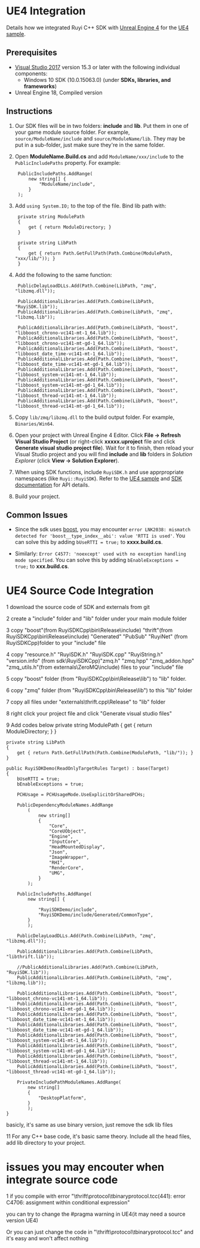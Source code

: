 # UE4 Integration

Details how we integrated Ruyi C++ SDK with [Unreal Engine 4](https://www.unrealengine.com/en-US/) for the [UE4 sample](https://bitbucket.org/playruyi/unreal_demo).

## Prerequisites

- [Visual Studio 2017](https://www.visualstudio.com/vs/community/) version 15.3 or later with the following individual components:
    - Windows 10 SDK (10.0.15063.0) (under __SDKs, libraries, and frameworks__)
- Unreal Engine 18, Compiled version

## Instructions

1. Our SDK files will be in two folders: __include__ and __lib__.  Put them in one of your game module source folder.  For example, `source/ModuleName/include` and `source/ModuleName/lib`.  They may be put in a sub-folder, just make sure they're in the same folder.
1. Open __ModuleName.Build.cs__ and add `ModuleName/xxx/include` to the `PublicIncludePaths` property.  For example:

        PublicIncludePaths.AddRange(
            new string[] {
                "ModuleName/include",
            }
        );

1. Add `using System.IO;` to the top of the file.  Bind lib path with:

        private string ModulePath
        {
            get { return ModuleDirectory; }
        }

        private string LibPath
        {
            get { return Path.GetFullPath(Path.Combine(ModulePath, "xxx/lib/")); }
        }

1. Add the following to the same function:

        PublicDelayLoadDLLs.Add(Path.Combine(LibPath, "zmq", "libzmq.dll"));

        PublicAdditionalLibraries.Add(Path.Combine(LibPath, "RuyiSDK.lib"));
        PublicAdditionalLibraries.Add(Path.Combine(LibPath, "zmq", "libzmq.lib"));

        PublicAdditionalLibraries.Add(Path.Combine(LibPath, "boost", "libboost_chrono-vc141-mt-1_64.lib"));
        PublicAdditionalLibraries.Add(Path.Combine(LibPath, "boost", "libboost_chrono-vc141-mt-gd-1_64.lib"));
        PublicAdditionalLibraries.Add(Path.Combine(LibPath, "boost", "libboost_date_time-vc141-mt-1_64.lib"));
        PublicAdditionalLibraries.Add(Path.Combine(LibPath, "boost", "libboost_date_time-vc141-mt-gd-1_64.lib"));
        PublicAdditionalLibraries.Add(Path.Combine(LibPath, "boost", "libboost_system-vc141-mt-1_64.lib"));
        PublicAdditionalLibraries.Add(Path.Combine(LibPath, "boost", "libboost_system-vc141-mt-gd-1_64.lib"));
        PublicAdditionalLibraries.Add(Path.Combine(LibPath, "boost", "libboost_thread-vc141-mt-1_64.lib"));
        PublicAdditionalLibraries.Add(Path.Combine(LibPath, "boost", "libboost_thread-vc141-mt-gd-1_64.lib"));

1. Copy `lib/zmq/libzmq.dll` to the build output folder.  For example, `Binaries/Win64`.
1. Open your project with Unreal Engine 4 Editor.  Click __File -> Refresh Visual Studio Project__ (or right-click __xxxxx.uproject__ file and click __Generate visual studio project file__).  Wait for it to finish, then reload your Visual Studio project and you will find __include__ and __lib__ folders in _Solution Explorer_ (click __View -> Solution Explorer__).
1. When using SDK functions, include `RuyiSDK.h` and use apprpropriate namespaces (like `Ruyi::RuyiSDK`).  Refer to the [UE4 sample](https://bitbucket.org/playruyi/unreal_demo) and [SDK documentation](http://dev.playruyi.com/api) for API details.
1. Build your project.

## Common Issues

- Since the sdk uses [boost](http://www.boost.org/), you may encounter `error LNK2038: mismatch detected for 'boost__type_index__abi': value 'RTTI is used'`.  You can solve this by adding `bUseRTTI = true;` to __xxxx.build.cs__.

- Similarly: `Error C4577: 'noexcept' used with no exception handling mode specified`.  You can solve this by adding `bEnableExceptions = true;` to __xxx.build.cs__.

# UE4 Source Code Integration

1 download the source code of SDK and externals from git

2 create a "include" folder and "lib" folder under your main module folder

3 copy "boost"(from RuyiSDKCpp\bin\Release\include) "thrift"(from RuyiSDKCpp\bin\Release\include) "Generated" "PubSub" "RuyiNet" (from RuyiSDKCpp)folder to your "include" file

4 copy "resource.h" "RuyiSDK.h" "RuyiSDK.cpp" "RuyiString.h" "version.info" (from sdk\RuyiSDKCpp)"zmq.h" "zmq.hpp" "zmq_addon.hpp" "zmq_utils.h"(from externals\ZeroMQ\include) files to your "include" file

5 copy "boost" folder (from "RuyiSDKCpp\bin\Release\lib") to "lib" folder.

6 copy "zmq" folder (from "RuyiSDKCpp\bin\Release\lib") to this "lib" folder

7 copy all files under "externals\thrift.cpp\Release" to "lib" folder

8 right click your project file and click "Generate visual studio files"

9 Add codes below
    private string ModulePath
    {
        get { return ModuleDirectory; }
    }

    private string LibPath
    {
        get { return Path.GetFullPath(Path.Combine(ModulePath, "lib/")); }
    } 

    public RuyiSDKDemo(ReadOnlyTargetRules Target) : base(Target)
	{
        bUseRTTI = true;
        bEnableExceptions = true;

        PCHUsage = PCHUsageMode.UseExplicitOrSharedPCHs;

		PublicDependencyModuleNames.AddRange
            (
                new string[] 
                {
                    "Core",
                    "CoreUObject",
                    "Engine",
                    "InputCore",
                    "HeadMountedDisplay",
                    "Json",
                    "ImageWrapper",
                    "RHI",
                    "RenderCore",
                    "UMG",
                }
            );

        PublicIncludePaths.AddRange(
            new string[] {

                "RuyiSDKDemo/include",
                "RuyiSDKDemo/include/Generated/CommonType",
			}
            );

        PublicDelayLoadDLLs.Add(Path.Combine(LibPath, "zmq", "libzmq.dll"));

        PublicAdditionalLibraries.Add(Path.Combine(LibPath, "libthrift.lib"));

        //PublicAdditionalLibraries.Add(Path.Combine(LibPath, "RuyiSDK.lib"));
        PublicAdditionalLibraries.Add(Path.Combine(LibPath, "zmq", "libzmq.lib"));

        PublicAdditionalLibraries.Add(Path.Combine(LibPath, "boost", "libboost_chrono-vc141-mt-1_64.lib"));
        PublicAdditionalLibraries.Add(Path.Combine(LibPath, "boost", "libboost_chrono-vc141-mt-gd-1_64.lib"));
        PublicAdditionalLibraries.Add(Path.Combine(LibPath, "boost", "libboost_date_time-vc141-mt-1_64.lib"));
        PublicAdditionalLibraries.Add(Path.Combine(LibPath, "boost", "libboost_date_time-vc141-mt-gd-1_64.lib"));
        PublicAdditionalLibraries.Add(Path.Combine(LibPath, "boost", "libboost_system-vc141-mt-1_64.lib"));
        PublicAdditionalLibraries.Add(Path.Combine(LibPath, "boost", "libboost_system-vc141-mt-gd-1_64.lib"));
        PublicAdditionalLibraries.Add(Path.Combine(LibPath, "boost", "libboost_thread-vc141-mt-1_64.lib"));
        PublicAdditionalLibraries.Add(Path.Combine(LibPath, "boost", "libboost_thread-vc141-mt-gd-1_64.lib"));

        PrivateIncludePathModuleNames.AddRange(
            new string[] 
            {
                "DesktopPlatform",
            }
            );
    }
basicly, it's same as use binary version, just remove the sdk lib files

11 For any C++ base code, it's basic same theory. Include all the head files, add lib directory to your project.

# issues you may encouter when integrate source code

1 if you compile with error "\thrift\protocol\tbinaryprotocol.tcc(441): error C4706: assignment within conditional expression"

you can try to change the #pragma warning in UE4(it may need a source version UE4) 

Or you can just change the code in "\thrift\protocol\tbinaryprotocol.tcc" and it's easy and won't affect nothing

